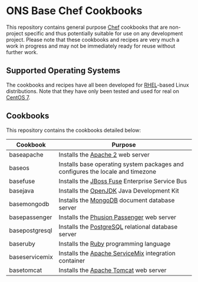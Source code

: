 # ONS Base Chef Cookbooks
This repository contains general purpose [Chef](http://chef.io/) cookbooks that are non-project specific and thus potentially suitable for use on any development project.
Please note that these cookbooks and recipes are very much a work in progress and may not be immediately ready for reuse without further work.

## Supported Operating Systems
The cookbooks and recipes have all been developed for [RHEL](http://www.redhat.com/en/technologies/linux-platforms/enterprise-linux)-based Linux distributions. Note that they
have only been tested and used for real on [CentOS 7](https://www.centos.org/).

## Cookbooks
This repository contains the cookbooks detailed below:

| Cookbook       | Purpose                                                                                        |
| -------------- | ---------------------------------------------------------------------------------------------- |
| baseapache     | Installs the [Apache 2](http://httpd.apache.org/) web server                                   |
| baseos         | Installs base operating system packages and configures the locale and timezone                 |
| basefuse       | Installs the [JBoss Fuse](http://www.jboss.org/products/fuse/overview/) Enterprise Service Bus |
| basejava       | Installs the [OpenJDK](http://openjdk.java.net/) Java Development Kit                          |
| basemongodb    | Installs the [MongoDB](http://www.mongodb.org/) document database server                       |
| basepassenger  | Installs the [Phusion Passenger](https://www.phusionpassenger.com/) web server                 |
| basepostgresql | Installs the [PostgreSQL](http://www.postgresql.org/) relational database server               |
| baseruby       | Installs the [Ruby](https://www.ruby-lang.org/en/) programming language                        |
| baseservicemix | Installs the [Apache ServiceMix](http://servicemix.apache.org/) integration container          |
| basetomcat     | Installs the [Apache Tomcat](http://tomcat.apache.org/) web server                             |
